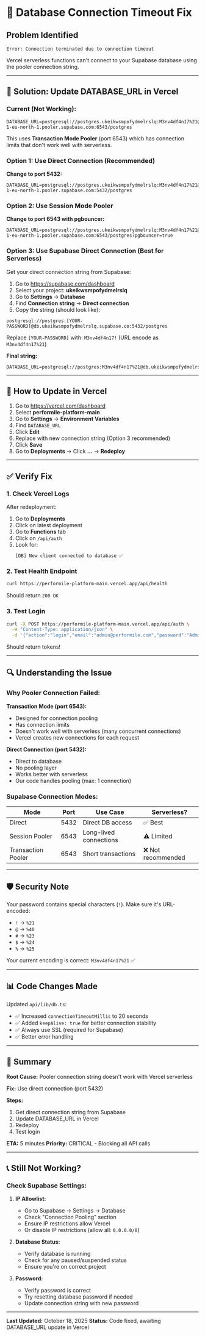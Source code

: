 # 🔴 Database Connection Timeout Fix

## Problem Identified
```
Error: Connection terminated due to connection timeout
```

Vercel serverless functions can't connect to your Supabase database using the pooler connection string.

---

## 🔧 Solution: Update DATABASE_URL in Vercel

### Current (Not Working):
```
DATABASE_URL=postgresql://postgres.ukeikwsmpofydmelrslq:M3nv4df4n17%21@aws-1-eu-north-1.pooler.supabase.com:6543/postgres
```

This uses **Transaction Mode Pooler** (port 6543) which has connection limits that don't work well with serverless.

### Option 1: Use Direct Connection (Recommended)

**Change to port 5432:**
```
DATABASE_URL=postgresql://postgres.ukeikwsmpofydmelrslq:M3nv4df4n17%21@aws-1-eu-north-1.pooler.supabase.com:5432/postgres
```

### Option 2: Use Session Mode Pooler

**Change to port 6543 with pgbouncer:**
```
DATABASE_URL=postgresql://postgres.ukeikwsmpofydmelrslq:M3nv4df4n17%21@aws-1-eu-north-1.pooler.supabase.com:6543/postgres?pgbouncer=true
```

### Option 3: Use Supabase Direct Connection (Best for Serverless)

Get your direct connection string from Supabase:

1. Go to https://supabase.com/dashboard
2. Select your project: **ukeikwsmpofydmelrslq**
3. Go to **Settings** → **Database**
4. Find **Connection string** → **Direct connection**
5. Copy the string (should look like):

```
postgresql://postgres:[YOUR-PASSWORD]@db.ukeikwsmpofydmelrslq.supabase.co:5432/postgres
```

Replace `[YOUR-PASSWORD]` with: `M3nv4df4n17!` (URL encode as `M3nv4df4n17%21`)

**Final string:**
```
DATABASE_URL=postgresql://postgres:M3nv4df4n17%21@db.ukeikwsmpofydmelrslq.supabase.co:5432/postgres
```

---

## 🚀 How to Update in Vercel

1. Go to https://vercel.com/dashboard
2. Select **performile-platform-main**
3. Go to **Settings** → **Environment Variables**
4. Find `DATABASE_URL`
5. Click **Edit**
6. Replace with new connection string (Option 3 recommended)
7. Click **Save**
8. Go to **Deployments** → Click **...** → **Redeploy**

---

## ✅ Verify Fix

### 1. Check Vercel Logs

After redeployment:
1. Go to **Deployments**
2. Click on latest deployment
3. Go to **Functions** tab
4. Click on `/api/auth`
5. Look for:
   ```
   [DB] New client connected to database ✅
   ```

### 2. Test Health Endpoint

```bash
curl https://performile-platform-main.vercel.app/api/health
```

Should return `200 OK`

### 3. Test Login

```bash
curl -X POST https://performile-platform-main.vercel.app/api/auth \
  -H "Content-Type: application/json" \
  -d '{"action":"login","email":"admin@performile.com","password":"Admin123!"}'
```

Should return tokens!

---

## 🔍 Understanding the Issue

### Why Pooler Connection Failed:

**Transaction Mode (port 6543):**
- Designed for connection pooling
- Has connection limits
- Doesn't work well with serverless (many concurrent connections)
- Vercel creates new connections for each request

**Direct Connection (port 5432):**
- Direct to database
- No pooling layer
- Works better with serverless
- Our code handles pooling (max: 1 connection)

### Supabase Connection Modes:

| Mode | Port | Use Case | Serverless? |
|------|------|----------|-------------|
| Direct | 5432 | Direct DB access | ✅ Best |
| Session Pooler | 6543 | Long-lived connections | ⚠️ Limited |
| Transaction Pooler | 6543 | Short transactions | ❌ Not recommended |

---

## 🛡️ Security Note

Your password contains special characters (`!`). Make sure it's URL-encoded:
- `!` → `%21`
- `@` → `%40`
- `#` → `%23`
- `$` → `%24`
- `%` → `%25`

Your current encoding is correct: `M3nv4df4n17%21` ✅

---

## 📊 Code Changes Made

Updated `api/lib/db.ts`:
- ✅ Increased `connectionTimeoutMillis` to 20 seconds
- ✅ Added `keepAlive: true` for better connection stability
- ✅ Always use SSL (required for Supabase)
- ✅ Better error handling

---

## 🎯 Summary

**Root Cause:** Pooler connection string doesn't work with Vercel serverless

**Fix:** Use direct connection (port 5432)

**Steps:**
1. Get direct connection string from Supabase
2. Update DATABASE_URL in Vercel
3. Redeploy
4. Test login

**ETA:** 5 minutes
**Priority:** CRITICAL - Blocking all API calls

---

## 📞 Still Not Working?

### Check Supabase Settings:

1. **IP Allowlist:**
   - Go to Supabase → Settings → Database
   - Check "Connection Pooling" section
   - Ensure IP restrictions allow Vercel
   - Or disable IP restrictions (allow all: `0.0.0.0/0`)

2. **Database Status:**
   - Verify database is running
   - Check for any paused/suspended status
   - Ensure you're on correct project

3. **Password:**
   - Verify password is correct
   - Try resetting database password if needed
   - Update connection string with new password

---

**Last Updated:** October 18, 2025
**Status:** Code fixed, awaiting DATABASE_URL update in Vercel
